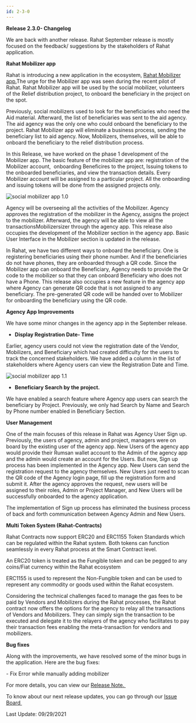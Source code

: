 ```yaml
---
id: 2-3-0
---
```



**Release 2.3.0- Changelog** 

We are back with another release. Rahat September release is mostly focused on the feedback/ suggestions by the stakeholders of Rahat application.

**Rahat Mobilizer app** 

Rahat is introducing a new application in the ecosystem, [Rahat Mobilizer app.](https://mobilizer.rahat.io/)The urge for the Mobilizer app was seen during the recent pilot of Rahat. Rahat Mobilizer app will be used by the social mobilizer, volunteers of the Relief distribution project, to onboard the beneficiary in the project on the spot.

Previously, social mobilizers used to look for the beneficiaries who need the Aid material. Afterward, the list of beneficiaries was sent to the aid agency. The aid agency was the only one who could onboard the beneficiary to the project. Rahat Mobilizer app will eliminate a business process, sending the beneficiary list to aid agency. Now, Mobilizers, themselves, will be able to onboard the beneficiary to the relief distribution process. 

In this Release, we have worked on the phase 1 development of the Mobilizer app. The basic feature of the mobilizer app are: registration of the Mobilizer account,  onboarding Beneficires to the project, Issuing tokens to the onboarded beneficiaries, and view the transaction details. Every Mobilizer account will be assigned to a particular project. All the onboarding and issuing tokens will be done from the assigned projects only.

![social mobilizer app 1.0](https://assets.rumsan.com/rumsan-group/social-mobilizer-1.gif)

Agency will be overseeing all the activities of the Mobilizer. Agency approves the registration of the mobilizer in the Agency, assigns the project to the mobilizer. Afterward, the agency will be able to view all the transactionsMobilizersizer through the agency app. This release also occupies the development of the Mobilizer section in the agency app. Basic User Interface in the Mobilizer section is updated in the release. 

In Rahat, we have two different ways to onboard the beneficiary. One is registering beneficiaries using their phone number. And if the beneficiaries do not have phones, they are onboarded through a QR code. Since the Mobilizer app can onboard the Beneficiary, Agency needs to provide the Qr code to the mobilizer so that they can onboard Beneficiary who does not have a Phone. This release also occupies a new feature in the agency app where Agency can generate QR code that is not assigned to any beneficiary. The pre-generated QR code will be handed over to Mobilizer for onboarding the beneficiary using the QR code. 

**Agency App Improvements** 

We have some minor changes in the agency app in the September release. 

- **Display Registration Date- Time** 

Earlier, agency users could not view the registration date of the Vendor, Mobilizers, and Beneficiary which had created difficulty for the users to track the concerned stakeholders. We have added a column in the list of stakeholders where Agency users can view the Registration Date and Time. 

![social mobilizer app 1.1](https://assets.rumsan.com/rumsan-group/software-release-2.3.0-blogs.png)

- **Beneficiary Search by the project.** 

We have enabled a search feature where Agency app users can search the beneficiary by Project. Previously, we only had Search by Name and Search by Phone number enabled in Beneficiary Section.

**User Management** 

One of the main focuses of this release in Rahat was Agency User Sign up. Previously, the users of agency, admin and project, managers were on board by the existing user of the agency app. New Users of the agency app would provide their Rumsan wallet account to the Admin of the agency app and the admin would create an account for the Users. But now, Sign up process has been implemented in the Agency app. New Users can send the registration request to the agency themselves. New Users just need to scan the QR code of the Agency login page, fill up the registration form and submit it. After the agency approves the request, new users will be assigned to their roles, Admin or Project Manager, and New Users will be successfully onboarded to the agency application. 

The implementation of Sign up process has eliminated the business process of back and forth communication between Agency Admin and New Users. 

**Multi Token System (Rahat-Contracts)**

Rahat Contracts now support ERC20 and ERC1155 Token Standards which can be regulated within the Rahat system. Both tokens can function seamlessly in every Rahat process at the Smart Contract level.

An ERC20 token is treated as the Fungible token and can be pegged to any coins/Fiat currency within the Rahat ecosystem

ERC1155 is used to represent the Non-Fungible token and can be used to represent any commodity or goods used within the Rahat ecosystem.

Considering the technical challenges faced to manage the gas fees to be paid by Vendors and Mobilizers during the Rahat processes, the Rahat contract now offers the options for the agency to relay all the transactions of Vendors and Mobilizers. They can simply sign the transaction to be executed and delegate it to the relayers of the agency who facilitates to pay their transaction fees enabling the meta-transaction for vendors and mobilizers.

**Bug fixes**

Along with the improvements, we have resolved some of the minor bugs in the application. Here are the bug fixes:

\- Fix Error while manually adding mobilizer

For more details, you can view our [Release Note. ](https://github.com/esatya/rahat/releases/tag/v2.3.0)

To know about our next release updates, you can go through our [Issue Board ](https://github.com/esatya/rahat/issues)

Last Update: 09/29/2021

